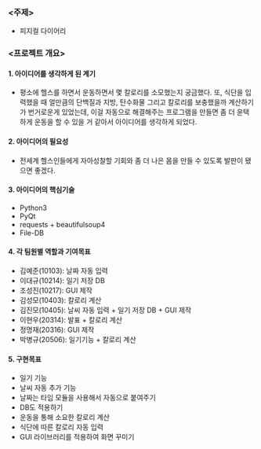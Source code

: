 ### <주제>
- 피지컬 다이어리
### <프로젝트 개요>
#### 1. 아이디어를 생각하게 된 계기
- 평소에 헬스를 하면서 운동하면서 몇 칼로리를 소모했는지 궁금했다. 또, 식단을 입력했을 때 얼만큼의 단백질과 지방, 탄수화물 그리고 칼로리를 보충했을까 계산하기가 번거로운게 있었는데, 이걸 자동으로 해결해주는 프로그램을 만들면 좀 더 윤택하게 운동을 할 수 있을 거 같아서 아이디어를 생각하게 되었다.
#### 2. 아이디어의 필요성
- 전세계 헬스인들에게 자아성찰할 기회와 좀 더 나은 몸을 만들 수 있도록 발판이 됐으면 좋겠다.
#### 3. 아이디어의 핵심기술
- Python3
- PyQt
- requests + beautifulsoup4
- File-DB
#### 4. 각 팀원별 역할과 기여목표
- 김예준(10103): 날짜 자동 입력
- 이대규(10214): 일기 저장 DB
- 조성진(10217): GUI 제작
- 김성모(10403): 칼로리 계산
- 김진모(10405): 날씨 자동 입력 + 일기 저장 DB + GUI 제작
- 이현우(20314): 발표 + 칼로리 계산
- 정명재(20316): GUI 제작
- 박병규(20506): 일기기능 + 칼로리 계산
#### 5. 구현목표
- 일기 기능
- 날씨 자동 추가 기능
- 날짜는 타임 모듈을 사용해서 자동으로 붙여주기
- DB도 적용하기
- 운동을 통해 소요한 칼로리 계산
- 식단에 따른 칼로리 자동 입력	
- GUI 라이브러리를 적용하여 화면 꾸미기